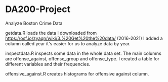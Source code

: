 # DA200-Project
Analyze Boston Crime Data

getdata.R loads the data I downloaded from https://osf.io/zyaqn/wiki/3.%20Get%20the%20data/ (2016-2021) I added a column called year it's easier for us to analyze data by year.

inspectdata.R inspects some data in the whole data set. The main columns are offense_against, offense_group and offense_type. I created a table for different variables and their frequencies.

offensive_against.R creates histograms for offensive against column.

